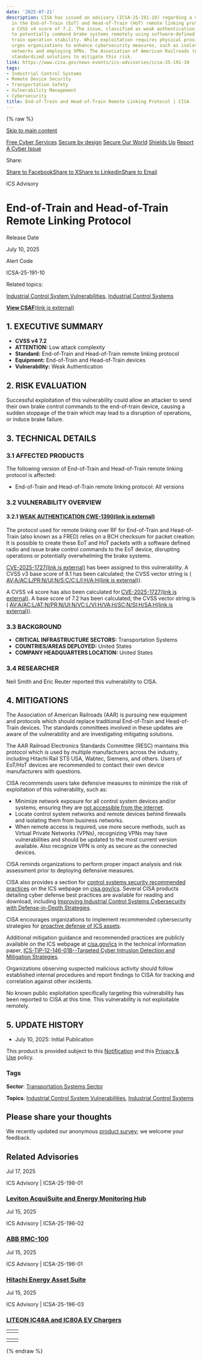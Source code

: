```yaml
---
date: '2025-07-21'
description: CISA has issued an advisory (ICSA-25-191-10) regarding a vulnerability
  in the End-of-Train (EoT) and Head-of-Train (HoT) remote linking protocol, with
  a CVSS v4 score of 7.2. The issue, classified as weak authentication, allows attackers
  to potentially command brake systems remotely using software-defined radios, risking
  train operation stability. While exploitation requires physical proximity, CISA
  urges organizations to enhance cybersecurity measures, such as isolating control
  networks and employing VPNs. The Association of American Railroads (AAR) is developing
  standardized solutions to mitigate this risk.
link: https://www.cisa.gov/news-events/ics-advisories/icsa-25-191-10
tags:
- Industrial Control Systems
- Remote Device Security
- Transportation Safety
- Vulnerability Management
- Cybersecurity
title: End-of-Train and Head-of-Train Remote Linking Protocol | CISA
---
```

{% raw %}

[Skip to main content](https://www.cisa.gov/news-events/ics-advisories/icsa-25-191-10#main)

[Free Cyber Services](https://www.cisa.gov/resources-tools/resources/free-cybersecurity-services-and-tools "Free Cyber Services") [Secure by design](https://www.cisa.gov/securebydesign) [Secure Our World](https://www.cisa.gov/node/18883) [Shields Up](https://www.cisa.gov/node/8056) [Report A Cyber Issue](https://www.cisa.gov/report)

Share:

[Share to Facebook](https://www.facebook.com/sharer/sharer.php?u=https://www.cisa.gov/news-events/ics-advisories/icsa-25-191-10&title=End-of-Train%20and%20Head-of-Train%20Remote%20Linking%20Protocol "Share to Facebook")[Share to X](https://twitter.com/intent/tweet?text=End-of-Train%20and%20Head-of-Train%20Remote%20Linking%20Protocol+https://www.cisa.gov/news-events/ics-advisories/icsa-25-191-10 "Share to X")[Share to Linkedin](https://www.linkedin.com/sharing/share-offsite/?url=https://www.cisa.gov/news-events/ics-advisories/icsa-25-191-10 "Share to Linkedin")[Share to Email](mailto:?subject=End-of-Train%20and%20Head-of-Train%20Remote%20Linking%20Protocol&body=https://www.cisa.gov/news-events/ics-advisories/icsa-25-191-10 "Share to Email")

ICS Advisory

# End-of-Train and Head-of-Train Remote Linking Protocol

Release Date

July 10, 2025

Alert Code

ICSA-25-191-10

Related topics:

[Industrial Control System Vulnerabilities](https://www.cisa.gov/topics/industrial-control-systems/industrial-control-system-vulnerabilities), [Industrial Control Systems](https://www.cisa.gov/topics/industrial-control-systems)

[**View CSAF**(link is external)](https://github.com/cisagov/CSAF)

## 1\. EXECUTIVE SUMMARY

- **CVSS v4 7.2**
- **ATTENTION:** Low attack complexity
- **Standard:** End-of-Train and Head-of-Train remote linking protocol
- **Equipment:** End-of-Train and Head-of-Train devices
- **Vulnerability:** Weak Authentication

## 2\. RISK EVALUATION

Successful exploitation of this vulnerability could allow an attacker to send their own brake control commands to the end-of-train device, causing a sudden stoppage of the train which may lead to a disruption of operations, or induce brake failure.

## 3\. TECHNICAL DETAILS

### 3.1 AFFECTED PRODUCTS

The following version of End-of-Train and Head-of-Train remote linking protocol is affected:

- End-of-Train and Head-of-Train remote linking protocol: All versions

### 3.2 VULNERABILITY OVERVIEW

#### **3.2.1** [**WEAK AUTHENTICATION CWE-1390**(link is external)](https://cwe.mitre.org/data/definitions/1390.html)

The protocol used for remote linking over RF for End-of-Train and Head-of-Train (also known as a FRED) relies on a BCH checksum for packet creation. It is possible to create these EoT and HoT packets with a software defined radio and issue brake control commands to the EoT device, disrupting operations or potentially overwhelming the brake systems.

[CVE-2025-1727(link is external)](https://www.cve.org/CVERecord?id=CVE-2025-1727) has been assigned to this vulnerability. A CVSS v3 base score of 8.1 has been calculated; the CVSS vector string is ( [AV:A/AC:L/PR:N/UI:N/S:C/C:L/I:H/A:H(link is external)](https://www.first.org/cvss/calculator/3.1#CVSS:3.1/AV:A/AC:L/PR:N/UI:N/S:U/C:N/I:H/A:H)).

A CVSS v4 score has also been calculated for [CVE-2025-1727(link is external)](https://www.cve.org/CVERecord?id=CVE-2025-1727). A base score of 7.2 has been calculated; the CVSS vector string is ( [AV:A/AC:L/AT:N/PR:N/UI:N/VC:L/VI:H/VA:H/SC:N/SI:H/SA:H(link is external)](https://www.first.org/cvss/calculator/4.0#CVSS:4.0/AV:A/AC:L/AT:N/PR:N/UI:N/VC:N/VI:H/VA:H/SC:N/SI:N/SA:N)).

### 3.3 BACKGROUND

- **CRITICAL INFRASTRUCTURE SECTORS:** Transportation Systems
- **COUNTRIES/AREAS DEPLOYED:** United States
- **COMPANY HEADQUARTERS LOCATION:** United States

### 3.4 RESEARCHER

Neil Smith and Eric Reuter reported this vulnerability to CISA.

## 4\. MITIGATIONS

The Association of American Railroads (AAR) is pursuing new equipment and protocols which should replace traditional End-of-Train and Head-of-Train devices. The standards committees involved in these updates are aware of the vulnerability and are investigating mitigating solutions.

The AAR Railroad Electronics Standards Committee (RESC) maintains this protocol which is used by multiple manufacturers across the industry, including Hitachi Rail STS USA, Wabtec, Siemens, and others. Users of EoT/HoT devices are recommended to contact their own device manufacturers with questions.

CISA recommends users take defensive measures to minimize the risk of exploitation of this vulnerability, such as:

- Minimize network exposure for all control system devices and/or systems, ensuring they are [not accessible from the internet](https://www.cisa.gov/uscert/ics/alerts/ICS-ALERT-10-301-01).
- Locate control system networks and remote devices behind firewalls and isolating them from business networks.
- When remote access is required, use more secure methods, such as Virtual Private Networks (VPNs), recognizing VPNs may have vulnerabilities and should be updated to the most current version available. Also recognize VPN is only as secure as the connected devices.

CISA reminds organizations to perform proper impact analysis and risk assessment prior to deploying defensive measures.

CISA also provides a section for [control systems security recommended practices](https://www.cisa.gov/resources-tools/resources/ics-recommended-practices) on the ICS webpage on [cisa.gov/ics](https://www.cisa.gov/topics/industrial-control-systems). Several CISA products detailing cyber defense best practices are available for reading and download, including [Improving Industrial Control Systems Cybersecurity with Defense-in-Depth Strategies](https://us-cert.cisa.gov/sites/default/files/recommended_practices/NCCIC_ICS-CERT_Defense_in_Depth_2016_S508C.pdf).

CISA encourages organizations to implement recommended cybersecurity strategies for [proactive defense of ICS assets](https://www.cisa.gov/sites/default/files/publications/Cybersecurity_Best_Practices_for_Industrial_Control_Systems.pdf).

Additional mitigation guidance and recommended practices are publicly available on the ICS webpage at [cisa.gov/ics](https://www.cisa.gov/topics/industrial-control-systems) in the technical information paper, [ICS-TIP-12-146-01B--Targeted Cyber Intrusion Detection and Mitigation Strategies](https://www.cisa.gov/uscert/ics/tips/ICS-TIP-12-146-01B).

Organizations observing suspected malicious activity should follow established internal procedures and report findings to CISA for tracking and correlation against other incidents.

No known public exploitation specifically targeting this vulnerability has been reported to CISA at this time. This vulnerability is not exploitable remotely.

## 5\. UPDATE HISTORY

- July 10, 2025: Initial Publication

This product is provided subject to this [Notification](https://www.cisa.gov/notification "Follow link") and this [Privacy & Use](https://www.cisa.gov/privacy-policy "Follow link") policy.

### Tags

**Sector**:
[Transportation Systems Sector](https://www.cisa.gov/topics/critical-infrastructure-security-and-resilience/critical-infrastructure-sectors/transportation-systems-sector)

**Topics**:
[Industrial Control System Vulnerabilities](https://www.cisa.gov/topics/industrial-control-systems/industrial-control-system-vulnerabilities),
[Industrial Control Systems](https://www.cisa.gov/topics/industrial-control-systems)

## Please share your thoughts

We recently updated our anonymous [product survey](https://cisasurvey.gov1.qualtrics.com/jfe/form/SV_9n4TtB8uttUPaM6?product=https://www.cisa.gov/news-events/ics-advisories/icsa-25-191-10); we welcome your feedback.

## Related Advisories

Jul 17, 2025

ICS Advisory \| ICSA-25-198-01

### [Leviton AcquiSuite and Energy Monitoring Hub](https://www.cisa.gov/news-events/ics-advisories/icsa-25-198-01)

Jul 15, 2025

ICS Advisory \| ICSA-25-196-02

### [ABB RMC-100](https://www.cisa.gov/news-events/ics-advisories/icsa-25-196-02)

Jul 15, 2025

ICS Advisory \| ICSA-25-196-01

### [Hitachi Energy Asset Suite](https://www.cisa.gov/news-events/ics-advisories/icsa-25-196-01)

Jul 15, 2025

ICS Advisory \| ICSA-25-196-03

### [LITEON IC48A and IC80A EV Chargers](https://www.cisa.gov/news-events/ics-advisories/icsa-25-196-03)

|     |     |
| --- | --- |
|  |  |

|     |     |
| --- | --- |
|  |  |
{% endraw %}
